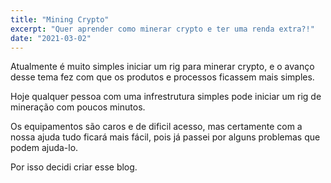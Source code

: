 ```yaml
---
title: "Mining Crypto"
excerpt: "Quer aprender como minerar crypto e ter uma renda extra?!"
date: "2021-03-02"
---
```


Atualmente é muito simples iniciar um rig para minerar crypto, e o avanço desse tema
fez com que os produtos e processos ficassem mais simples.

Hoje qualquer pessoa com uma infrestrutura simples pode iniciar um rig de mineração
com poucos minutos.

Os equipamentos são caros e de dificil acesso, mas certamente com a nossa ajuda
tudo ficará mais fácil, pois já passei por alguns problemas que podem ajuda-lo.

Por isso decidi criar esse blog.
